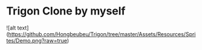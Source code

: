 # Trigon Clone by myself

![alt text] (https://github.com/Hongbeubeu/Trigon/tree/master/Assets/Resources/Sprites/Demo.png?raw=true)